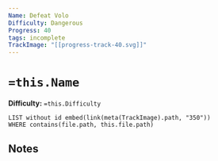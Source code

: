 ```yaml
---
Name: Defeat Volo
Difficulty: Dangerous
Progress: 40
tags: incomplete
TrackImage: "[[progress-track-40.svg]]"
---
```


# `=this.Name`
**Difficulty:** `=this.Difficulty`

```dataview
LIST without id embed(link(meta(TrackImage).path, "350"))
WHERE contains(file.path, this.file.path)
```

## Notes
